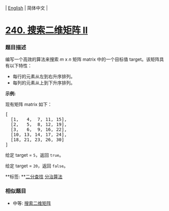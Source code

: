 | [English](README_EN.md) | 简体中文 |

# [240. 搜索二维矩阵 II](https://leetcode-cn.com/problems/search-a-2d-matrix-ii)
 ### 题目描述
<p>编写一个高效的算法来搜索&nbsp;<em>m</em>&nbsp;x&nbsp;<em>n</em>&nbsp;矩阵 matrix 中的一个目标值 target。该矩阵具有以下特性：</p>

<ul>
	<li>每行的元素从左到右升序排列。</li>
	<li>每列的元素从上到下升序排列。</li>
</ul>

<p><strong>示例:</strong></p>

<p>现有矩阵 matrix 如下：</p>

<pre>[
  [1,   4,  7, 11, 15],
  [2,   5,  8, 12, 19],
  [3,   6,  9, 16, 22],
  [10, 13, 14, 17, 24],
  [18, 21, 23, 26, 30]
]
</pre>

<p>给定 target&nbsp;=&nbsp;<code>5</code>，返回&nbsp;<code>true</code>。</p>

<p>给定&nbsp;target&nbsp;=&nbsp;<code>20</code>，返回&nbsp;<code>false</code>。</p>

**标签:	**[二分查找](https://leetcode-cn.com/tag/binary-search) [分治算法](https://leetcode-cn.com/tag/divide-and-conquer) 
 ### 相似题目
- 中等:	[搜索二维矩阵](https://leetcode-cn.com/problems/search-a-2d-matrix) 
